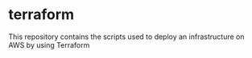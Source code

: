 # terraform
This repository contains the scripts used to deploy an infrastructure on AWS by using Terraform
